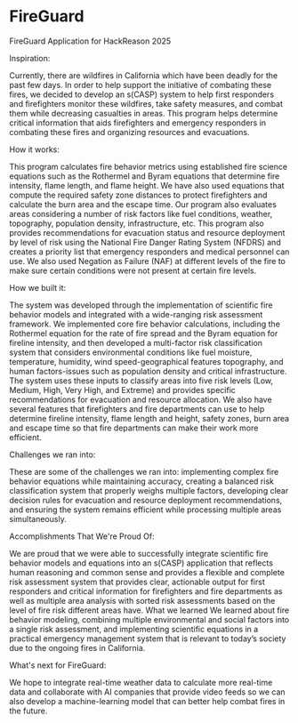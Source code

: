 # FireGuard
FireGuard Application for HackReason 2025

Inspiration:

Currently, there are wildfires in California which have been deadly for the past few days. In order to help support the initiative of combating these fires, we decided to develop an s(CASP) system to help first responders and firefighters monitor these wildfires, take safety measures, and combat them while decreasing casualties in areas. This program helps determine critical information that aids firefighters and emergency responders in combating these fires and organizing resources and evacuations.

How it works:

This program calculates fire behavior metrics using established fire science equations such as the Rothermel and Byram equations that determine fire intensity, flame length, and flame height. We have also used equations that compute the required safety zone distances to protect firefighters and calculate the burn area and the escape time. Our program also evaluates areas considering a number of risk factors like fuel conditions, weather, topography, population density, infrastructure, etc. This program also provides recommendations for evacuation status and resource deployment by level of risk using the National Fire Danger Rating System (NFDRS) and creates a priority list that emergency responders and medical personnel can use. We also used Negation as Failure (NAF) at different levels of the fire to make sure certain conditions were not present at certain fire levels.

How we built it:

The system was developed through the implementation of scientific fire behavior models and integrated with a wide-ranging risk assessment framework. We implemented core fire behavior calculations, including the Rothermel equation for the rate of fire spread and the Byram equation for fireline intensity, and then developed a multi-factor risk classification system that considers environmental conditions like fuel moisture, temperature, humidity, wind speed-geographical features topography, and human factors-issues such as population density and critical infrastructure. The system uses these inputs to classify areas into five risk levels (Low, Medium, High, Very High, and Extreme) and provides specific recommendations for evacuation and resource allocation. We also have several features that firefighters and fire departments can use to help determine fireline intensity, flame length and height, safety zones, burn area and escape time so that fire departments can make their work more efficient.

Challenges we ran into:

These are some of the challenges we ran into: implementing complex fire behavior equations while maintaining accuracy, creating a balanced risk classification system that properly weighs multiple factors, developing clear decision rules for evacuation and resource deployment recommendations, and ensuring the system remains efficient while processing multiple areas simultaneously.

Accomplishments That We're Proud Of:

We are proud that we were able to successfully integrate scientific fire behavior models and equations into an s(CASP) application that reflects human reasoning and common sense and provides a flexible and complete risk assessment system that provides clear, actionable output for first responders and critical information for firefighters and fire departments as well as multiple area analysis with sorted risk assessments based on the level of fire risk different areas have. What we learned We learned about fire behavior modeling, combining multiple environmental and social factors into a single risk assessment, and implementing scientific equations in a practical emergency management system that is relevant to today’s society due to the ongoing fires in California.

What's next for FireGuard:

We hope to integrate real-time weather data to calculate more real-time data and collaborate with AI companies that provide video feeds so we can also develop a machine-learning model that can better help combat fires in the future.
